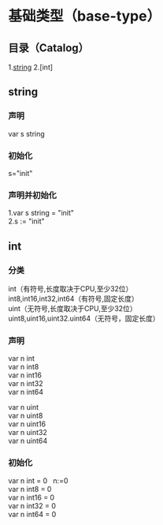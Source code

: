 # 基础类型（base-type）
## 目录（Catalog）
1.[string](https://github.com/EvenBoom/GO-MYGO/blob/master/base-type/README.md#%E5%88%9D%E5%A7%8B%E5%8C%96)
2.[int]
## string
### 声明
var s string
### 初始化
s="init"
### 声明并初始化
1.var s string = "init"</br>
2.s := "init"
## int
### 分类
int（有符号,长度取决于CPU,至少32位）</br>
int8,int16,int32,int64（有符号,固定长度）</br>
uint（无符号,长度取决于CPU,至少32位）</br>
uint8,uint16,uint32.uint64（无符号，固定长度）</br>
### 声明
var n int</br>
var n int8</br>
var n int16</br>
var n int32</br>
var n int64</br>

var n uint</br>
var n uint8</br>
var n uint16</br>
var n uint32</br>
var n uint64</br>
### 初始化
var n int = 0&nbsp;&nbsp;&nbsp;n:=0</br>
var n int8 = 0</br>
var n int16 = 0</br>
var n int32 = 0</br>
var n int64 = 0</br>
